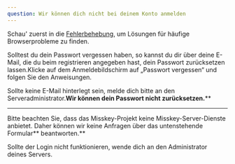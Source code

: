 ```yaml
---
question: Wir können dich nicht bei deinem Konto anmelden
---
```


Schau' zuerst in die [Fehlerbehebung](/docs/for-users/resources/troubleshooting/), um Lösungen für häufige Browserprobleme zu finden.

Solltest du dein Passwort vergessen haben, so kannst du dir über deine E-Mail, die du beim registrieren angegeben hast, dein Passwort zurücksetzen lassen.Klicke auf dem Anmeldebildschirm auf „Passwort vergessen“ und folgen Sie den Anweisungen.

Sollte keine E-Mail hinterlegt sein, melde dich bitte an den Serveradministrator.**Wir können dein Passwort nicht zurücksetzen.**\*\*

---

Bitte beachten Sie, dass das Misskey-Projekt keine Misskey-Server-Dienste anbietet. Daher können wir keine Anfragen über das untenstehende Formular\*\* beantworten.\*\*

Sollte der Login nicht funktionieren, wende dich an den Administrator deines Servers.
